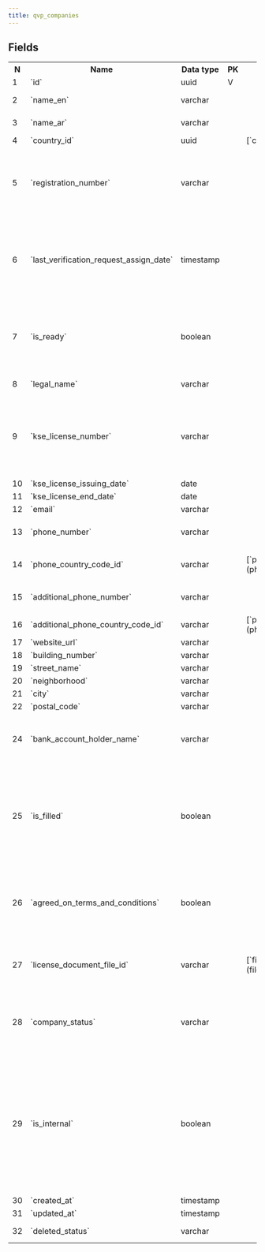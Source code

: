 ```yaml
---
title: qvp_companies 
---
```


## Fields

<table style="width: 100%">
    <colgroup>
       <col span="1" style="width: 3%;"/>
       <col span="1" style="width: 12%;"/>
       <col span="1" style="width: 10%;"/>
       <col span="1" style="width: 3%;"/>
       <col span="1" style="width: 12%;"/>
       <col span="1" style="width: 60%;"/>
    </colgroup>
  <tr>
    <th>N</th>
    <th>Name</th>
    <th>Data type</th>
    <th>PK</th>
    <th>FK</th>
    <th>Description</th>
  </tr>
<tr><td>1</td><td>`id`</td><td>uuid</td><td>V</td><td></td><td>autogenerated</td></tr>
<tr><td>2</td><td>`name_en`</td><td>varchar</td><td></td><td></td><td>Display name in English</td></tr>
<tr><td>3</td><td>`name_ar`</td><td>varchar</td><td></td><td></td><td>Display name in Arabic</td></tr>
<tr><td>4</td><td>`country_id`</td><td>uuid</td><td></td><td>[`countries`](countries.md)</td><td></td></tr>
<tr><td>5</td><td>`registration_number`</td><td>varchar</td><td></td><td></td><td>Tax (registration) number of the company in the country where it is registered</td></tr>
<tr><td>6</td><td>`last_verification_request_assign_date`</td><td>timestamp</td><td></td><td></td><td>Statistics: last (the latest) date when a verification request was assigned to this service provider</td></tr>
<tr><td>7</td><td>`is_ready`</td><td>boolean</td><td></td><td></td><td>TODO: what does 'ready' mean in this context? is_active? Show it in webapp?</td></tr>
<tr><td>8</td><td>`legal_name`</td><td>varchar</td><td></td><td></td><td>Legal name of the company</td></tr>
<tr><td>9</td><td>`kse_license_number`</td><td>varchar</td><td></td><td></td><td>A license issued by KSE to the company's own country to perform verification services?</td></tr>
<tr><td>10</td><td>`kse_license_issuing_date`</td><td>date</td><td></td><td></td><td></td></tr>
<tr><td>11</td><td>`kse_license_end_date`</td><td>date</td><td></td><td></td><td></td></tr>
<tr><td>12</td><td>`email`</td><td>varchar</td><td></td><td></td><td></td></tr>
<tr><td>13</td><td>`phone_number`</td><td>varchar</td><td></td><td></td><td>Phone number without country code</td></tr>
<tr><td>14</td><td>`phone_country_code_id`</td><td>varchar</td><td></td><td>[`phone_country_codes`](phone_country_codes.md)</td><td>Country code for phone_number</td></tr>
<tr><td>15</td><td>`additional_phone_number`</td><td>varchar</td><td></td><td></td><td>Additional telephone number</td></tr>
<tr><td>16</td><td>`additional_phone_country_code_id`</td><td>varchar</td><td></td><td>[`phone_country_codes`](phone_country_codes.md)</td><td></td></tr>
<tr><td>17</td><td>`website_url`</td><td>varchar</td><td></td><td></td><td></td></tr>
<tr><td>18</td><td>`building_number`</td><td>varchar</td><td></td><td></td><td></td></tr>
<tr><td>19</td><td>`street_name`</td><td>varchar</td><td></td><td></td><td></td></tr>
<tr><td>20</td><td>`neighborhood`</td><td>varchar</td><td></td><td></td><td></td></tr>
<tr><td>21</td><td>`city`</td><td>varchar</td><td></td><td></td><td></td></tr>
<tr><td>22</td><td>`postal_code`</td><td>varchar</td><td></td><td></td><td></td></tr>
<tr><td>24</td><td>`bank_account_holder_name`</td><td>varchar</td><td></td><td></td><td>Company name as must be used in payment documents</td></tr>
<tr><td>25</td><td>`is_filled`</td><td>boolean</td><td></td><td></td><td>TODO: not sure what does that mean but there are records with both true and false, so probably it is still in use</td></tr>
<tr><td>26</td><td>`agreed_on_terms_and_conditions`</td><td>boolean</td><td></td><td></td><td>The service provider company has agreed on terms and conditions by Takamol</td></tr>
<tr><td>27</td><td>`license_document_file_id`</td><td>varchar</td><td></td><td>[`file_storage`](file_storage.md)</td><td>A reference to a file that contains the company's license.</td></tr>
<tr><td>28</td><td>`company_status`</td><td>varchar</td><td></td><td></td><td>Current status of the company. One of: active, deactivated, suspended.</td></tr>
<tr><td>29</td><td>`is_internal`</td><td>boolean</td><td></td><td></td><td>There are SPs considered as internal, thus belonging to Takamol holding. They can verify some specific requests, this bool is used to ensure the correct work of the Load balancer</td></tr>
<tr><td>30</td><td>`created_at`</td><td>timestamp</td><td></td><td></td><td></td></tr>
<tr><td>31</td><td>`updated_at`</td><td>timestamp</td><td></td><td></td><td></td></tr>
<tr><td>32</td><td>`deleted_status`</td><td>varchar</td><td></td><td></td><td>ACTIVE, DELETED</td></tr>

</table>